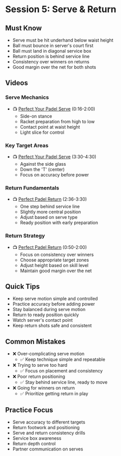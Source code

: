 # Session 5: Serve & Return

## Must Know
- Serve must be hit underhand below waist height
- Ball must bounce in server's court first
- Ball must land in diagonal service box
- Return position is behind service line
- Consistency over winners on returns
- Good margin over the net for both shots

## Videos
### Serve Mechanics
- 📺 [Perfect Your Padel Serve](https://youtu.be/YSCbbCYfc9Y?t=16) (0:16-2:00)
  - Side-on stance
  - Racket preparation from high to low
  - Contact point at waist height
  - Light slice for control

### Key Target Areas
- 📺 [Perfect Your Padel Serve](https://youtu.be/YSCbbCYfc9Y?t=210) (3:30-4:30)
  - Against the side glass
  - Down the 'T' (center)
  - Focus on accuracy before power

### Return Fundamentals
- 📺 [Perfect Padel Return](https://youtu.be/qOEUKLLQ9pY?t=156) (2:36-3:30)
  - One step behind service line
  - Slightly more central position
  - Adjust based on serve type
  - Ready position with early preparation

### Return Strategy
- 📺 [Perfect Padel Return](https://youtu.be/qOEUKLLQ9pY?t=50) (0:50-2:00)
  - Focus on consistency over winners
  - Choose appropriate target zones
  - Adjust height based on skill level
  - Maintain good margin over the net

## Quick Tips
- Keep serve motion simple and controlled
- Practice accuracy before adding power
- Stay balanced during serve motion
- Return to ready position quickly
- Watch server's contact point
- Keep return shots safe and consistent

## Common Mistakes
- ❌ Over-complicating serve motion
  - ✅ Keep technique simple and repeatable
- ❌ Trying to serve too hard
  - ✅ Focus on placement and consistency
- ❌ Poor return positioning
  - ✅ Stay behind service line, ready to move
- ❌ Going for winners on return
  - ✅ Prioritize getting return in play

## Practice Focus
- Serve accuracy to different targets
- Return footwork and positioning
- Serve and return consistency drills
- Service box awareness
- Return depth control
- Partner communication on serves 